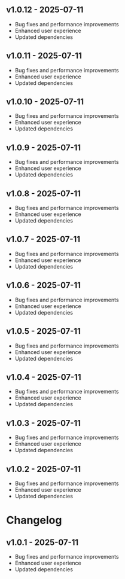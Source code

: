 ## v1.0.12 - 2025-07-11

- Bug fixes and performance improvements
- Enhanced user experience
- Updated dependencies

## v1.0.11 - 2025-07-11

- Bug fixes and performance improvements
- Enhanced user experience
- Updated dependencies

## v1.0.10 - 2025-07-11

- Bug fixes and performance improvements
- Enhanced user experience
- Updated dependencies

## v1.0.9 - 2025-07-11

- Bug fixes and performance improvements
- Enhanced user experience
- Updated dependencies

## v1.0.8 - 2025-07-11

- Bug fixes and performance improvements
- Enhanced user experience
- Updated dependencies

## v1.0.7 - 2025-07-11

- Bug fixes and performance improvements
- Enhanced user experience
- Updated dependencies

## v1.0.6 - 2025-07-11

- Bug fixes and performance improvements
- Enhanced user experience
- Updated dependencies

## v1.0.5 - 2025-07-11

- Bug fixes and performance improvements
- Enhanced user experience
- Updated dependencies

## v1.0.4 - 2025-07-11

- Bug fixes and performance improvements
- Enhanced user experience
- Updated dependencies

## v1.0.3 - 2025-07-11

- Bug fixes and performance improvements
- Enhanced user experience
- Updated dependencies

## v1.0.2 - 2025-07-11

- Bug fixes and performance improvements
- Enhanced user experience
- Updated dependencies

# Changelog

## v1.0.1 - 2025-07-11

- Bug fixes and performance improvements
- Enhanced user experience
- Updated dependencies

